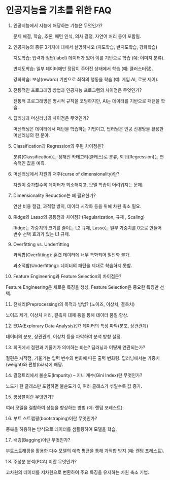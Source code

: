 # 인공지능을 기초를 위한 FAQ

1. 인공지능에서 지능에 해당하는 기능은 무엇인가?

   문제 해결, 학습, 추론, 패턴 인식, 의사 결정, 자연어 처리 등이 포함됨.

2. 인공지능의 종류 3가지에 대해서 설명하시오 (지도학습, 반지도학습, 강화학습)

   지도학습: 입력과 정답(label) 데이터가 있어 이를 기반으로 학습 (예: 이미지 분류).

   반지도학습: 일부 데이터에만 정답이 주어진 상태에서 학습 (예: 클러스터링).

   강화학습: 보상(reward) 기반으로 최적의 행동을 학습 (예: 게임 AI, 로봇 제어).

3. 전통적인 프로그래밍 방법과 인공지능 프로그램의 차이점은 무엇인가?

   전통적 프로그래밍은 명시적 규칙을 코딩하지만, AI는 데이터를 기반으로 패턴을 학습.

4. 딥러닝과 머신러닝의 차이점은 무엇인가?

   머신러닝은 데이터에서 패턴을 학습하는 기법이고, 딥러닝은 인공 신경망을 활용한 머신러닝의 한 분야.

5. Classification과 Regression의 주된 차이점은?

   분류(Classification)는 정해진 카테고리(클래스)로 분류, 회귀(Regression)는 연속적인 값을 예측.

6. 머신러닝에서 차원의 저주(curse of dimensionality)란?

   차원이 증가할수록 데이터가 희소해지고, 모델 학습이 어려워지는 문제.

7. Dimensionality Reduction는 왜 필요한가?

   연산 비용 절감, 과적합 방지, 데이터 시각화 등을 위해 차원 축소 필요.

8. Ridge와 Lasso의 공통점과 차이점? (Regularization, 규제 , Scaling)

   Ridge는 가중치의 크기를 줄이는 L2 규제, Lasso는 일부 가중치를 0으로 만들어 변수 선택 효과가 있는 L1 규제.

9. Overfitting vs. Underfitting

   과적합(Overfitting): 훈련 데이터에 너무 특화되어 일반화 불가.
   
   과소적합(Underfitting): 데이터의 패턴을 제대로 학습하지 못함.

10. Feature Engineering과 Feature Selection의 차이점은?

   Feature Engineering은 새로운 특징을 생성, Feature Selection은 중요한 특징만 선택.

11. 전처리(Preprocessing)의 목적과 방법? (노이즈, 이상치, 결측치)

   노이즈 제거, 이상치 처리, 결측치 대체 등을 통해 데이터 품질 향상.

12. EDA(Explorary Data Analysis)란? 데이터의 특성 파악(분포, 상관관계)

   데이터의 분포, 상관관계, 이상치 등을 파악하여 분석 방향 설정.

13. 회귀에서 절편과 기울기가 의미하는 바는? 딥러닝과 어떻게 연관되는가?

   절편은 시작점, 기울기는 입력 변수의 변화에 따른 출력 변화량. 딥러닝에서는 가중치(weight)와 편향(bias)에 해당.

14. 결정트리에서 불순도(Impurity) – 지니 계수(Gini Index)란 무엇인가?

   노드가 한 클래스만 포함하면 불순도가 0, 여러 클래스가 섞일수록 값 증가.

15. 앙상블이란 무엇인가?

   여러 모델을 결합하여 성능을 향상하는 방법 (예: 랜덤 포레스트).

16. 부트 스트랩핑(bootstraping)이란 무엇인가?

   중복을 허용하는 방식으로 데이터를 샘플링하여 모델을 학습.

17. 배깅(Bagging)이란 무엇인가?

   부트스트래핑을 활용한 다수 모델의 예측 평균을 통해 과적합 방지 (예: 랜덤 포레스트).

18. 주성분 분석(PCA) 이란 무엇인가?

   고차원의 데이터를 저차원으로 변환하여 주요 특징을 유지하는 차원 축소 기법.
